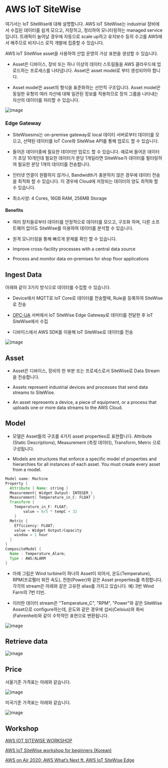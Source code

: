 # AWS IoT SiteWise

여기서는 IoT SiteWise에 대해 설명합니다. AWS IoT SiteWise는 industrial 장비에서 수집된 데이터를 쉽게 모으고, 저장하고, 정리하여 모니터링하는 managed service입니다. 트래픽이 늘어날 경우에 자동으로 scale up하고 유지보수 등의 수고를 AWS에서 해주므로 비지니스 로직 개발에 집중할 수 있습니다. 

AWS IoT SiteWise asset을 사용하여 산업 운영의 가상 표현을 생성할 수 있습니다. 

- Asset은 디바이스, 장비 또는 하나 이상의 데이터 스트림들을 AWS 클라우드에 업로드하는 프로세스를 나타냅니다. Asset은 asset model로 부터 생성되어야 합니다. 

- Asset model은 asset의 형식을 표준화하는 선언적 구조입니다. Asset model은 동일한 유형의 여러 자산에 대해 일관된 정보를 적용하므로 장치 그룹을 나타내는 자산의 데이터를 처리할 수 있습니다.


![image](https://user-images.githubusercontent.com/52392004/182048958-602e34e9-64e1-4f5c-8b64-51c596bacf94.png)




### Edge Gateway

- SiteWisesms는 on-premise gateway로 local 데이터 서버로부터 데이터를 모으고, 선택된 데이터를 IoT Core와 SiteWise API를 통해 업로드 할 수 있습니다. 

- 들어온 데이터중에 필요한 데이터만 업로드 할 수 있습니다. 예로써 들어온 데이터가 초당 10개인데 필요한 데이터가 분당 1개일라면 SitieWise가 데이터를 필터링하여 필요한 분당 1개의 데이터를 전송합니다.

- 인터넷 연결이 원활하지 않거나, Bandwidth가 충분하지 않은 경우에 데이터 전송을 최적화 할 수 있습니다. 이 경우에 Cloud에 저장되는 데이터의 양도 최적화 할 수 있습니다. 

- 최소사양: 4 Cores, 16GB RAM, 256MB Storage


#### Benefits

- 여러 장치들로부터 데이터를 안정적으로 데이터를 모으고, 구조화 하며, 다른 소프트웨어 없이도 SiteWise를 이용하여 데이터를 분석할 수 있습니다. 

- 원격 모니터링을 통해 빠르게 문제를 확인 할 수 있습니다. 

- Improve cross-facility processes with a central data source 

- Process and monitor data on-premises for shop floor applications


## Ingest Data

아래와 같이 3가지 방식으로 데이터를 수집할 수 있습니다.

- Device에서 MQTT로 IoT Core로 데이터를 전송할때, Rule을 등록하여 SiteWise로 전송

- [OPC-UA](https://docs.aws.amazon.com/iot-sitewise/latest/userguide/opcua-data-acquisition.html) 서버에서 IoT SiteWise Edge Gateway로 데이터를 전달한 후 IoT SiteWise에서 수집

- 디바이스에서 AWS SDK를 이용해 IoT SiteWise로 데이터를 전송 

![image](https://user-images.githubusercontent.com/52392004/178109818-dec45d94-8165-4601-93a4-d4ec0d516f99.png)


## Asset

- Asset은 디바이스, 장비의 한 부분 또는 프로세스로서 SiteWise로 Data Stream을 전송합니다.

- Assets represent industrial devices and processes that send data streams to SiteWise. 

- An asset represents a device, a piece of equipment, or a process that uploads one or more data streams to the AWS Cloud.

## Model

- 모델은 Asset들의 구조를 4가지 asset properties로 표현합니다. Attribute (Static Descriptions), Measurement (측정 데이터), Transform, Metric 으로 구성됩니다.

- Models are structures that enforce a specific model of properties and hierarchies for all instances of each asset. You must create every asset from a model.


```java
Model name: Machine
Property {
  Attribute { Name: string }
  Measurement{ Widget Output: INTEGER }
  Measurement{ Temperature_in_C: FLOAT } 
  Transform { 
    Temperature_in_F: FLOAT;
        value = 9/5 * tempC + 32 
    }
  Metric { 
    Efficiency: FLOAT;
    value = Widget Output/Capacity
    window = 1 hour
  }
}
CompositeModel {
  Name : Temperature_Alarm;
  Type : AWS/ALARM
}
```

- 아래 그림은 Wind turbine이 하나의 Asset이 되어서, 온도(Temperature), RPM(프로펠러 회전 속도), 전원(Power)와 같은 Asset properties를 측정합니다. 각각의 stream은 아래와 같은 고유한 alias를 가지고 있습니다. 예) 3번 Wind Farm의 7번 터빈. 

- 이러한 데이터 stream은 "Temperature_C", "RPM", "Power"와 같은 SiteWise Asset으로 configure하는데, 온도와 같은 경우에 섭씨(Celsius)와 화씨(Fahrenheit)와 같이 수학적인 표현으로 변환됩니다. 

![image](https://user-images.githubusercontent.com/52392004/178095017-1f00f14f-4126-4692-8fe0-69e216870159.png)

## Retrieve data

![image](https://user-images.githubusercontent.com/52392004/178110715-941a0adb-64c0-43fc-9c7f-2eb8e2036b3a.png)



## Price

서울기준 가격표는 아래와 같습니다.

![image](https://user-images.githubusercontent.com/52392004/178087905-0ae2fc25-050f-465f-bdb4-433a50516f71.png)

미국기준 가격표는 아래와 같습니다. 

![image](https://user-images.githubusercontent.com/52392004/186050313-19628c21-b22d-4908-80ac-fb698abbd9a2.png)


## Workshop

[AWS IOT SITEWISE WORKSHOP](https://iot-sitewise.workshop.aws/en/)

[AWS IoT SiteWise workshop for beginners (Korean)](https://catalog.us-east-1.prod.workshops.aws/workshops/b74efd43-8535-47fa-b88c-f463f032e3b9/ko-KR)

[AWS on Air 2020: AWS What’s Next ft. AWS IoT SiteWise Edge](https://www.youtube.com/watch?v=SetcWz3-ezA)


